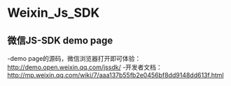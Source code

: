 # Weixin_Js_SDK
微信JS-SDK demo page
---
-demo page的源码，微信浏览器打开即可体验：http://demo.open.weixin.qq.com/jssdk/
-开发者文档：http://mp.weixin.qq.com/wiki/7/aaa137b55fb2e0456bf8dd9148dd613f.html
